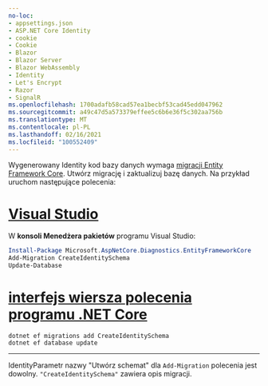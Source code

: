```yaml
---
no-loc:
- appsettings.json
- ASP.NET Core Identity
- cookie
- Cookie
- Blazor
- Blazor Server
- Blazor WebAssembly
- Identity
- Let's Encrypt
- Razor
- SignalR
ms.openlocfilehash: 1700adafb58cad57ea1becbf53cad45edd047962
ms.sourcegitcommit: a49c47d5a573379effee5c6b6e36f5c302aa756b
ms.translationtype: MT
ms.contentlocale: pl-PL
ms.lasthandoff: 02/16/2021
ms.locfileid: "100552409"
---
```

Wygenerowany Identity kod bazy danych wymaga [migracji Entity Framework Core](/ef/core/managing-schemas/migrations/). Utwórz migrację i zaktualizuj bazę danych. Na przykład uruchom następujące polecenia:

# <a name="visual-studio"></a>[Visual Studio](#tab/visual-studio)

W **konsoli Menedżera pakietów** programu Visual Studio:

```powershell
Install-Package Microsoft.AspNetCore.Diagnostics.EntityFrameworkCore
Add-Migration CreateIdentitySchema
Update-Database
```

# <a name="net-core-cli"></a>[interfejs wiersza polecenia programu .NET Core](#tab/netcore-cli)

```dotnetcli
dotnet ef migrations add CreateIdentitySchema
dotnet ef database update
```

---

IdentityParametr nazwy "Utwórz schemat" dla `Add-Migration` polecenia jest dowolny. `"CreateIdentitySchema"` zawiera opis migracji.
